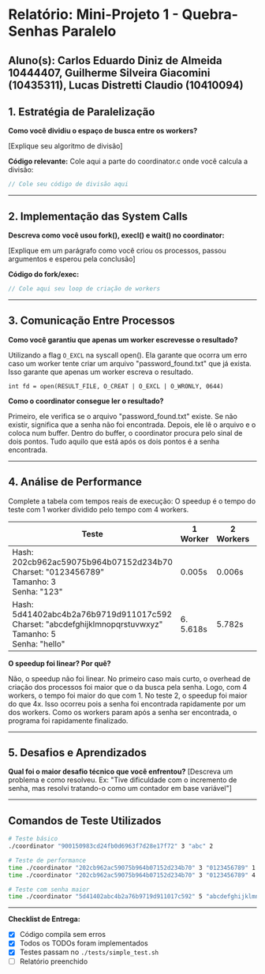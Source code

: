 # Relatório: Mini-Projeto 1 - Quebra-Senhas Paralelo

**Aluno(s):** Carlos Eduardo Diniz de Almeida 10444407,
Guilherme Silveira Giacomini (10435311), 
Lucas Distretti Claudio (10410094)
---

## 1. Estratégia de Paralelização


**Como você dividiu o espaço de busca entre os workers?**

[Explique seu algoritmo de divisão]

**Código relevante:** Cole aqui a parte do coordinator.c onde você calcula a divisão:
```c
// Cole seu código de divisão aqui
```

---

## 2. Implementação das System Calls

**Descreva como você usou fork(), execl() e wait() no coordinator:**

[Explique em um parágrafo como você criou os processos, passou argumentos e esperou pela conclusão]

**Código do fork/exec:**
```c
// Cole aqui seu loop de criação de workers
```

---

## 3. Comunicação Entre Processos

**Como você garantiu que apenas um worker escrevesse o resultado?**

Utilizando a flag `O_EXCL` na syscall open(). Ela garante que ocorra um erro caso um worker tente criar um arquivo "password_found.txt" que já exista. Isso garante que apenas um worker escreva o resultado.

`int fd = open(RESULT_FILE, O_CREAT | O_EXCL | O_WRONLY, 0644)`

**Como o coordinator consegue ler o resultado?**

Primeiro, ele verifica se o arquivo "password_found.txt" existe. Se não existir, significa que a senha não foi encontrada. Depois, ele lê o arquivo e o coloca num buffer. Dentro do buffer, o coordinator procura pelo sinal de dois pontos. Tudo aquilo que está após os dois pontos é a senha encontrada.

---

## 4. Análise de Performance
Complete a tabela com tempos reais de execução:
O speedup é o tempo do teste com 1 worker dividido pelo tempo com 4 workers.

| Teste | 1 Worker | 2 Workers | 4 Workers | Speedup (4w) |
|-------|----------|-----------|-----------|--------------|
| Hash: 202cb962ac59075b964b07152d234b70<br>Charset: "0123456789"<br>Tamanho: 3<br>Senha: "123" | 0.005s | 0.006s | 0.006s | 0.833 |
| Hash: 5d41402abc4b2a76b9719d911017c592<br>Charset: "abcdefghijklmnopqrstuvwxyz"<br>Tamanho: 5<br>Senha: "hello" | 6. 5.618s | 5.782s | 0.763s | 7.363 |

**O speedup foi linear? Por quê?**

Não, o speedup não foi linear. No primeiro caso mais curto, o overhead de criação dos processos foi maior que o da busca pela senha. Logo, com 4 workers, o tempo foi maior do que com 1. No teste 2, o speedup foi maior do que 4x. Isso ocorreu pois a senha foi encontrada rapidamente por um dos workers. Como os workers param após a senha ser encontrada, o programa foi rapidamente finalizado.

---

## 5. Desafios e Aprendizados
**Qual foi o maior desafio técnico que você enfrentou?**
[Descreva um problema e como resolveu. Ex: "Tive dificuldade com o incremento de senha, mas resolvi tratando-o como um contador em base variável"]

---

## Comandos de Teste Utilizados

```bash
# Teste básico
./coordinator "900150983cd24fb0d6963f7d28e17f72" 3 "abc" 2

# Teste de performance
time ./coordinator "202cb962ac59075b964b07152d234b70" 3 "0123456789" 1
time ./coordinator "202cb962ac59075b964b07152d234b70" 3 "0123456789" 4

# Teste com senha maior
time ./coordinator "5d41402abc4b2a76b9719d911017c592" 5 "abcdefghijklmnopqrstuvwxyz" 4
```
---

**Checklist de Entrega:**
- [x] Código compila sem erros
- [x] Todos os TODOs foram implementados
- [x] Testes passam no `./tests/simple_test.sh`
- [ ] Relatório preenchido